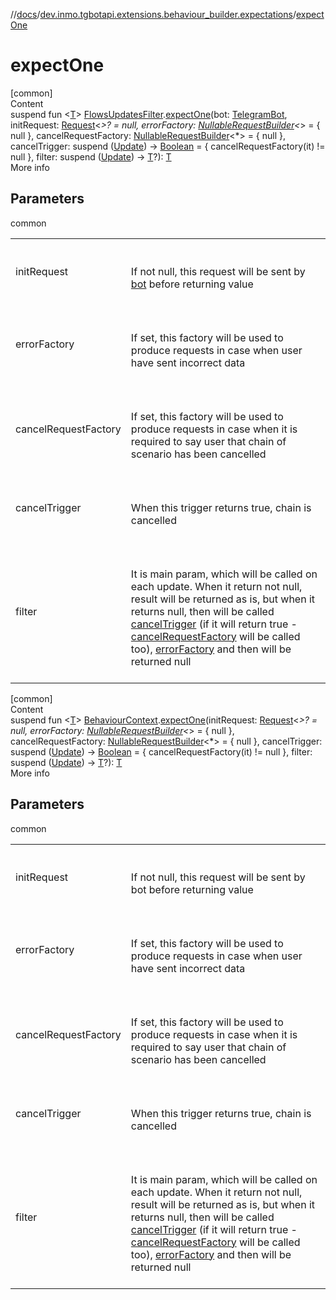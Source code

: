 //[docs](../../index.md)/[dev.inmo.tgbotapi.extensions.behaviour_builder.expectations](index.md)/[expectOne](expect-one.md)



# expectOne  
[common]  
Content  
suspend fun <[T](expect-one.md)> [FlowsUpdatesFilter](../dev.inmo.tgbotapi.updateshandlers/-flows-updates-filter/index.md).[expectOne](expect-one.md)(bot: [TelegramBot](../dev.inmo.tgbotapi.bot/index.md#%5Bdev.inmo.tgbotapi.bot%2FTelegramBot%2F%2F%2FPointingToDeclaration%2F%5D%2FClasslikes%2F625018081), initRequest: [Request](../dev.inmo.tgbotapi.requests.abstracts/-request/index.md)<*>? = null, errorFactory: [NullableRequestBuilder](index.md#%5Bdev.inmo.tgbotapi.extensions.behaviour_builder.expectations%2FNullableRequestBuilder%2F%2F%2FPointingToDeclaration%2F%5D%2FClasslikes%2F625018081)<*> = { null }, cancelRequestFactory: [NullableRequestBuilder](index.md#%5Bdev.inmo.tgbotapi.extensions.behaviour_builder.expectations%2FNullableRequestBuilder%2F%2F%2FPointingToDeclaration%2F%5D%2FClasslikes%2F625018081)<*> = { null }, cancelTrigger: suspend ([Update](../dev.inmo.tgbotapi.types.update.abstracts/-update/index.md)) -> [Boolean](https://kotlinlang.org/api/latest/jvm/stdlib/kotlin/-boolean/index.html) = { cancelRequestFactory(it) != null }, filter: suspend ([Update](../dev.inmo.tgbotapi.types.update.abstracts/-update/index.md)) -> [T](expect-one.md)?): [T](expect-one.md)  
More info  


## Parameters  
  
common  
  
| | |
|---|---|
| <a name="dev.inmo.tgbotapi.extensions.behaviour_builder.expectations//expectOne/dev.inmo.tgbotapi.updateshandlers.FlowsUpdatesFilter#dev.inmo.tgbotapi.bot.RequestsExecutor#dev.inmo.tgbotapi.requests.abstracts.Request[*]?#kotlin.coroutines.SuspendFunction1[dev.inmo.tgbotapi.types.update.abstracts.Update,dev.inmo.tgbotapi.requests.abstracts.Request[*]?]#kotlin.coroutines.SuspendFunction1[dev.inmo.tgbotapi.types.update.abstracts.Update,dev.inmo.tgbotapi.requests.abstracts.Request[*]?]#kotlin.coroutines.SuspendFunction1[dev.inmo.tgbotapi.types.update.abstracts.Update,kotlin.Boolean]#kotlin.coroutines.SuspendFunction1[dev.inmo.tgbotapi.types.update.abstracts.Update,TypeParam(bounds=[kotlin.Any?])?]/PointingToDeclaration/"></a>initRequest| <a name="dev.inmo.tgbotapi.extensions.behaviour_builder.expectations//expectOne/dev.inmo.tgbotapi.updateshandlers.FlowsUpdatesFilter#dev.inmo.tgbotapi.bot.RequestsExecutor#dev.inmo.tgbotapi.requests.abstracts.Request[*]?#kotlin.coroutines.SuspendFunction1[dev.inmo.tgbotapi.types.update.abstracts.Update,dev.inmo.tgbotapi.requests.abstracts.Request[*]?]#kotlin.coroutines.SuspendFunction1[dev.inmo.tgbotapi.types.update.abstracts.Update,dev.inmo.tgbotapi.requests.abstracts.Request[*]?]#kotlin.coroutines.SuspendFunction1[dev.inmo.tgbotapi.types.update.abstracts.Update,kotlin.Boolean]#kotlin.coroutines.SuspendFunction1[dev.inmo.tgbotapi.types.update.abstracts.Update,TypeParam(bounds=[kotlin.Any?])?]/PointingToDeclaration/"></a><br><br>If not null, this request will be sent by [bot](expect-one.md) before returning value<br><br>|
| <a name="dev.inmo.tgbotapi.extensions.behaviour_builder.expectations//expectOne/dev.inmo.tgbotapi.updateshandlers.FlowsUpdatesFilter#dev.inmo.tgbotapi.bot.RequestsExecutor#dev.inmo.tgbotapi.requests.abstracts.Request[*]?#kotlin.coroutines.SuspendFunction1[dev.inmo.tgbotapi.types.update.abstracts.Update,dev.inmo.tgbotapi.requests.abstracts.Request[*]?]#kotlin.coroutines.SuspendFunction1[dev.inmo.tgbotapi.types.update.abstracts.Update,dev.inmo.tgbotapi.requests.abstracts.Request[*]?]#kotlin.coroutines.SuspendFunction1[dev.inmo.tgbotapi.types.update.abstracts.Update,kotlin.Boolean]#kotlin.coroutines.SuspendFunction1[dev.inmo.tgbotapi.types.update.abstracts.Update,TypeParam(bounds=[kotlin.Any?])?]/PointingToDeclaration/"></a>errorFactory| <a name="dev.inmo.tgbotapi.extensions.behaviour_builder.expectations//expectOne/dev.inmo.tgbotapi.updateshandlers.FlowsUpdatesFilter#dev.inmo.tgbotapi.bot.RequestsExecutor#dev.inmo.tgbotapi.requests.abstracts.Request[*]?#kotlin.coroutines.SuspendFunction1[dev.inmo.tgbotapi.types.update.abstracts.Update,dev.inmo.tgbotapi.requests.abstracts.Request[*]?]#kotlin.coroutines.SuspendFunction1[dev.inmo.tgbotapi.types.update.abstracts.Update,dev.inmo.tgbotapi.requests.abstracts.Request[*]?]#kotlin.coroutines.SuspendFunction1[dev.inmo.tgbotapi.types.update.abstracts.Update,kotlin.Boolean]#kotlin.coroutines.SuspendFunction1[dev.inmo.tgbotapi.types.update.abstracts.Update,TypeParam(bounds=[kotlin.Any?])?]/PointingToDeclaration/"></a><br><br>If set, this factory will be used to produce requests in case when user have sent incorrect data<br><br>|
| <a name="dev.inmo.tgbotapi.extensions.behaviour_builder.expectations//expectOne/dev.inmo.tgbotapi.updateshandlers.FlowsUpdatesFilter#dev.inmo.tgbotapi.bot.RequestsExecutor#dev.inmo.tgbotapi.requests.abstracts.Request[*]?#kotlin.coroutines.SuspendFunction1[dev.inmo.tgbotapi.types.update.abstracts.Update,dev.inmo.tgbotapi.requests.abstracts.Request[*]?]#kotlin.coroutines.SuspendFunction1[dev.inmo.tgbotapi.types.update.abstracts.Update,dev.inmo.tgbotapi.requests.abstracts.Request[*]?]#kotlin.coroutines.SuspendFunction1[dev.inmo.tgbotapi.types.update.abstracts.Update,kotlin.Boolean]#kotlin.coroutines.SuspendFunction1[dev.inmo.tgbotapi.types.update.abstracts.Update,TypeParam(bounds=[kotlin.Any?])?]/PointingToDeclaration/"></a>cancelRequestFactory| <a name="dev.inmo.tgbotapi.extensions.behaviour_builder.expectations//expectOne/dev.inmo.tgbotapi.updateshandlers.FlowsUpdatesFilter#dev.inmo.tgbotapi.bot.RequestsExecutor#dev.inmo.tgbotapi.requests.abstracts.Request[*]?#kotlin.coroutines.SuspendFunction1[dev.inmo.tgbotapi.types.update.abstracts.Update,dev.inmo.tgbotapi.requests.abstracts.Request[*]?]#kotlin.coroutines.SuspendFunction1[dev.inmo.tgbotapi.types.update.abstracts.Update,dev.inmo.tgbotapi.requests.abstracts.Request[*]?]#kotlin.coroutines.SuspendFunction1[dev.inmo.tgbotapi.types.update.abstracts.Update,kotlin.Boolean]#kotlin.coroutines.SuspendFunction1[dev.inmo.tgbotapi.types.update.abstracts.Update,TypeParam(bounds=[kotlin.Any?])?]/PointingToDeclaration/"></a><br><br>If set, this factory will be used to produce requests in case when it is required to say user that chain of scenario has been cancelled<br><br>|
| <a name="dev.inmo.tgbotapi.extensions.behaviour_builder.expectations//expectOne/dev.inmo.tgbotapi.updateshandlers.FlowsUpdatesFilter#dev.inmo.tgbotapi.bot.RequestsExecutor#dev.inmo.tgbotapi.requests.abstracts.Request[*]?#kotlin.coroutines.SuspendFunction1[dev.inmo.tgbotapi.types.update.abstracts.Update,dev.inmo.tgbotapi.requests.abstracts.Request[*]?]#kotlin.coroutines.SuspendFunction1[dev.inmo.tgbotapi.types.update.abstracts.Update,dev.inmo.tgbotapi.requests.abstracts.Request[*]?]#kotlin.coroutines.SuspendFunction1[dev.inmo.tgbotapi.types.update.abstracts.Update,kotlin.Boolean]#kotlin.coroutines.SuspendFunction1[dev.inmo.tgbotapi.types.update.abstracts.Update,TypeParam(bounds=[kotlin.Any?])?]/PointingToDeclaration/"></a>cancelTrigger| <a name="dev.inmo.tgbotapi.extensions.behaviour_builder.expectations//expectOne/dev.inmo.tgbotapi.updateshandlers.FlowsUpdatesFilter#dev.inmo.tgbotapi.bot.RequestsExecutor#dev.inmo.tgbotapi.requests.abstracts.Request[*]?#kotlin.coroutines.SuspendFunction1[dev.inmo.tgbotapi.types.update.abstracts.Update,dev.inmo.tgbotapi.requests.abstracts.Request[*]?]#kotlin.coroutines.SuspendFunction1[dev.inmo.tgbotapi.types.update.abstracts.Update,dev.inmo.tgbotapi.requests.abstracts.Request[*]?]#kotlin.coroutines.SuspendFunction1[dev.inmo.tgbotapi.types.update.abstracts.Update,kotlin.Boolean]#kotlin.coroutines.SuspendFunction1[dev.inmo.tgbotapi.types.update.abstracts.Update,TypeParam(bounds=[kotlin.Any?])?]/PointingToDeclaration/"></a><br><br>When this trigger returns true, chain is cancelled<br><br>|
| <a name="dev.inmo.tgbotapi.extensions.behaviour_builder.expectations//expectOne/dev.inmo.tgbotapi.updateshandlers.FlowsUpdatesFilter#dev.inmo.tgbotapi.bot.RequestsExecutor#dev.inmo.tgbotapi.requests.abstracts.Request[*]?#kotlin.coroutines.SuspendFunction1[dev.inmo.tgbotapi.types.update.abstracts.Update,dev.inmo.tgbotapi.requests.abstracts.Request[*]?]#kotlin.coroutines.SuspendFunction1[dev.inmo.tgbotapi.types.update.abstracts.Update,dev.inmo.tgbotapi.requests.abstracts.Request[*]?]#kotlin.coroutines.SuspendFunction1[dev.inmo.tgbotapi.types.update.abstracts.Update,kotlin.Boolean]#kotlin.coroutines.SuspendFunction1[dev.inmo.tgbotapi.types.update.abstracts.Update,TypeParam(bounds=[kotlin.Any?])?]/PointingToDeclaration/"></a>filter| <a name="dev.inmo.tgbotapi.extensions.behaviour_builder.expectations//expectOne/dev.inmo.tgbotapi.updateshandlers.FlowsUpdatesFilter#dev.inmo.tgbotapi.bot.RequestsExecutor#dev.inmo.tgbotapi.requests.abstracts.Request[*]?#kotlin.coroutines.SuspendFunction1[dev.inmo.tgbotapi.types.update.abstracts.Update,dev.inmo.tgbotapi.requests.abstracts.Request[*]?]#kotlin.coroutines.SuspendFunction1[dev.inmo.tgbotapi.types.update.abstracts.Update,dev.inmo.tgbotapi.requests.abstracts.Request[*]?]#kotlin.coroutines.SuspendFunction1[dev.inmo.tgbotapi.types.update.abstracts.Update,kotlin.Boolean]#kotlin.coroutines.SuspendFunction1[dev.inmo.tgbotapi.types.update.abstracts.Update,TypeParam(bounds=[kotlin.Any?])?]/PointingToDeclaration/"></a><br><br>It is main param, which will be called on each update. When it return not null, result will be returned as is, but when it returns null, then will be called [cancelTrigger](expect-one.md) (if it will return true - [cancelRequestFactory](expect-one.md) will be called too), [errorFactory](expect-one.md) and then will be returned null<br><br>|
  
  


[common]  
Content  
suspend fun <[T](expect-one.md)> [BehaviourContext](../dev.inmo.tgbotapi.extensions.behaviour_builder/-behaviour-context/index.md).[expectOne](expect-one.md)(initRequest: [Request](../dev.inmo.tgbotapi.requests.abstracts/-request/index.md)<*>? = null, errorFactory: [NullableRequestBuilder](index.md#%5Bdev.inmo.tgbotapi.extensions.behaviour_builder.expectations%2FNullableRequestBuilder%2F%2F%2FPointingToDeclaration%2F%5D%2FClasslikes%2F625018081)<*> = { null }, cancelRequestFactory: [NullableRequestBuilder](index.md#%5Bdev.inmo.tgbotapi.extensions.behaviour_builder.expectations%2FNullableRequestBuilder%2F%2F%2FPointingToDeclaration%2F%5D%2FClasslikes%2F625018081)<*> = { null }, cancelTrigger: suspend ([Update](../dev.inmo.tgbotapi.types.update.abstracts/-update/index.md)) -> [Boolean](https://kotlinlang.org/api/latest/jvm/stdlib/kotlin/-boolean/index.html) = { cancelRequestFactory(it) != null }, filter: suspend ([Update](../dev.inmo.tgbotapi.types.update.abstracts/-update/index.md)) -> [T](expect-one.md)?): [T](expect-one.md)  
More info  


## Parameters  
  
common  
  
| | |
|---|---|
| <a name="dev.inmo.tgbotapi.extensions.behaviour_builder.expectations//expectOne/dev.inmo.tgbotapi.extensions.behaviour_builder.BehaviourContext#dev.inmo.tgbotapi.requests.abstracts.Request[*]?#kotlin.coroutines.SuspendFunction1[dev.inmo.tgbotapi.types.update.abstracts.Update,dev.inmo.tgbotapi.requests.abstracts.Request[*]?]#kotlin.coroutines.SuspendFunction1[dev.inmo.tgbotapi.types.update.abstracts.Update,dev.inmo.tgbotapi.requests.abstracts.Request[*]?]#kotlin.coroutines.SuspendFunction1[dev.inmo.tgbotapi.types.update.abstracts.Update,kotlin.Boolean]#kotlin.coroutines.SuspendFunction1[dev.inmo.tgbotapi.types.update.abstracts.Update,TypeParam(bounds=[kotlin.Any?])?]/PointingToDeclaration/"></a>initRequest| <a name="dev.inmo.tgbotapi.extensions.behaviour_builder.expectations//expectOne/dev.inmo.tgbotapi.extensions.behaviour_builder.BehaviourContext#dev.inmo.tgbotapi.requests.abstracts.Request[*]?#kotlin.coroutines.SuspendFunction1[dev.inmo.tgbotapi.types.update.abstracts.Update,dev.inmo.tgbotapi.requests.abstracts.Request[*]?]#kotlin.coroutines.SuspendFunction1[dev.inmo.tgbotapi.types.update.abstracts.Update,dev.inmo.tgbotapi.requests.abstracts.Request[*]?]#kotlin.coroutines.SuspendFunction1[dev.inmo.tgbotapi.types.update.abstracts.Update,kotlin.Boolean]#kotlin.coroutines.SuspendFunction1[dev.inmo.tgbotapi.types.update.abstracts.Update,TypeParam(bounds=[kotlin.Any?])?]/PointingToDeclaration/"></a><br><br>If not null, this request will be sent by bot before returning value<br><br>|
| <a name="dev.inmo.tgbotapi.extensions.behaviour_builder.expectations//expectOne/dev.inmo.tgbotapi.extensions.behaviour_builder.BehaviourContext#dev.inmo.tgbotapi.requests.abstracts.Request[*]?#kotlin.coroutines.SuspendFunction1[dev.inmo.tgbotapi.types.update.abstracts.Update,dev.inmo.tgbotapi.requests.abstracts.Request[*]?]#kotlin.coroutines.SuspendFunction1[dev.inmo.tgbotapi.types.update.abstracts.Update,dev.inmo.tgbotapi.requests.abstracts.Request[*]?]#kotlin.coroutines.SuspendFunction1[dev.inmo.tgbotapi.types.update.abstracts.Update,kotlin.Boolean]#kotlin.coroutines.SuspendFunction1[dev.inmo.tgbotapi.types.update.abstracts.Update,TypeParam(bounds=[kotlin.Any?])?]/PointingToDeclaration/"></a>errorFactory| <a name="dev.inmo.tgbotapi.extensions.behaviour_builder.expectations//expectOne/dev.inmo.tgbotapi.extensions.behaviour_builder.BehaviourContext#dev.inmo.tgbotapi.requests.abstracts.Request[*]?#kotlin.coroutines.SuspendFunction1[dev.inmo.tgbotapi.types.update.abstracts.Update,dev.inmo.tgbotapi.requests.abstracts.Request[*]?]#kotlin.coroutines.SuspendFunction1[dev.inmo.tgbotapi.types.update.abstracts.Update,dev.inmo.tgbotapi.requests.abstracts.Request[*]?]#kotlin.coroutines.SuspendFunction1[dev.inmo.tgbotapi.types.update.abstracts.Update,kotlin.Boolean]#kotlin.coroutines.SuspendFunction1[dev.inmo.tgbotapi.types.update.abstracts.Update,TypeParam(bounds=[kotlin.Any?])?]/PointingToDeclaration/"></a><br><br>If set, this factory will be used to produce requests in case when user have sent incorrect data<br><br>|
| <a name="dev.inmo.tgbotapi.extensions.behaviour_builder.expectations//expectOne/dev.inmo.tgbotapi.extensions.behaviour_builder.BehaviourContext#dev.inmo.tgbotapi.requests.abstracts.Request[*]?#kotlin.coroutines.SuspendFunction1[dev.inmo.tgbotapi.types.update.abstracts.Update,dev.inmo.tgbotapi.requests.abstracts.Request[*]?]#kotlin.coroutines.SuspendFunction1[dev.inmo.tgbotapi.types.update.abstracts.Update,dev.inmo.tgbotapi.requests.abstracts.Request[*]?]#kotlin.coroutines.SuspendFunction1[dev.inmo.tgbotapi.types.update.abstracts.Update,kotlin.Boolean]#kotlin.coroutines.SuspendFunction1[dev.inmo.tgbotapi.types.update.abstracts.Update,TypeParam(bounds=[kotlin.Any?])?]/PointingToDeclaration/"></a>cancelRequestFactory| <a name="dev.inmo.tgbotapi.extensions.behaviour_builder.expectations//expectOne/dev.inmo.tgbotapi.extensions.behaviour_builder.BehaviourContext#dev.inmo.tgbotapi.requests.abstracts.Request[*]?#kotlin.coroutines.SuspendFunction1[dev.inmo.tgbotapi.types.update.abstracts.Update,dev.inmo.tgbotapi.requests.abstracts.Request[*]?]#kotlin.coroutines.SuspendFunction1[dev.inmo.tgbotapi.types.update.abstracts.Update,dev.inmo.tgbotapi.requests.abstracts.Request[*]?]#kotlin.coroutines.SuspendFunction1[dev.inmo.tgbotapi.types.update.abstracts.Update,kotlin.Boolean]#kotlin.coroutines.SuspendFunction1[dev.inmo.tgbotapi.types.update.abstracts.Update,TypeParam(bounds=[kotlin.Any?])?]/PointingToDeclaration/"></a><br><br>If set, this factory will be used to produce requests in case when it is required to say user that chain of scenario has been cancelled<br><br>|
| <a name="dev.inmo.tgbotapi.extensions.behaviour_builder.expectations//expectOne/dev.inmo.tgbotapi.extensions.behaviour_builder.BehaviourContext#dev.inmo.tgbotapi.requests.abstracts.Request[*]?#kotlin.coroutines.SuspendFunction1[dev.inmo.tgbotapi.types.update.abstracts.Update,dev.inmo.tgbotapi.requests.abstracts.Request[*]?]#kotlin.coroutines.SuspendFunction1[dev.inmo.tgbotapi.types.update.abstracts.Update,dev.inmo.tgbotapi.requests.abstracts.Request[*]?]#kotlin.coroutines.SuspendFunction1[dev.inmo.tgbotapi.types.update.abstracts.Update,kotlin.Boolean]#kotlin.coroutines.SuspendFunction1[dev.inmo.tgbotapi.types.update.abstracts.Update,TypeParam(bounds=[kotlin.Any?])?]/PointingToDeclaration/"></a>cancelTrigger| <a name="dev.inmo.tgbotapi.extensions.behaviour_builder.expectations//expectOne/dev.inmo.tgbotapi.extensions.behaviour_builder.BehaviourContext#dev.inmo.tgbotapi.requests.abstracts.Request[*]?#kotlin.coroutines.SuspendFunction1[dev.inmo.tgbotapi.types.update.abstracts.Update,dev.inmo.tgbotapi.requests.abstracts.Request[*]?]#kotlin.coroutines.SuspendFunction1[dev.inmo.tgbotapi.types.update.abstracts.Update,dev.inmo.tgbotapi.requests.abstracts.Request[*]?]#kotlin.coroutines.SuspendFunction1[dev.inmo.tgbotapi.types.update.abstracts.Update,kotlin.Boolean]#kotlin.coroutines.SuspendFunction1[dev.inmo.tgbotapi.types.update.abstracts.Update,TypeParam(bounds=[kotlin.Any?])?]/PointingToDeclaration/"></a><br><br>When this trigger returns true, chain is cancelled<br><br>|
| <a name="dev.inmo.tgbotapi.extensions.behaviour_builder.expectations//expectOne/dev.inmo.tgbotapi.extensions.behaviour_builder.BehaviourContext#dev.inmo.tgbotapi.requests.abstracts.Request[*]?#kotlin.coroutines.SuspendFunction1[dev.inmo.tgbotapi.types.update.abstracts.Update,dev.inmo.tgbotapi.requests.abstracts.Request[*]?]#kotlin.coroutines.SuspendFunction1[dev.inmo.tgbotapi.types.update.abstracts.Update,dev.inmo.tgbotapi.requests.abstracts.Request[*]?]#kotlin.coroutines.SuspendFunction1[dev.inmo.tgbotapi.types.update.abstracts.Update,kotlin.Boolean]#kotlin.coroutines.SuspendFunction1[dev.inmo.tgbotapi.types.update.abstracts.Update,TypeParam(bounds=[kotlin.Any?])?]/PointingToDeclaration/"></a>filter| <a name="dev.inmo.tgbotapi.extensions.behaviour_builder.expectations//expectOne/dev.inmo.tgbotapi.extensions.behaviour_builder.BehaviourContext#dev.inmo.tgbotapi.requests.abstracts.Request[*]?#kotlin.coroutines.SuspendFunction1[dev.inmo.tgbotapi.types.update.abstracts.Update,dev.inmo.tgbotapi.requests.abstracts.Request[*]?]#kotlin.coroutines.SuspendFunction1[dev.inmo.tgbotapi.types.update.abstracts.Update,dev.inmo.tgbotapi.requests.abstracts.Request[*]?]#kotlin.coroutines.SuspendFunction1[dev.inmo.tgbotapi.types.update.abstracts.Update,kotlin.Boolean]#kotlin.coroutines.SuspendFunction1[dev.inmo.tgbotapi.types.update.abstracts.Update,TypeParam(bounds=[kotlin.Any?])?]/PointingToDeclaration/"></a><br><br>It is main param, which will be called on each update. When it return not null, result will be returned as is, but when it returns null, then will be called [cancelTrigger](expect-one.md) (if it will return true - [cancelRequestFactory](expect-one.md) will be called too), [errorFactory](expect-one.md) and then will be returned null<br><br>|
  
  



